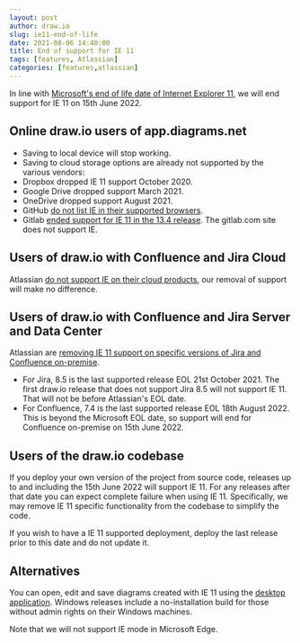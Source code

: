 ```yaml
---
layout: post
author: draw.io
slug: ie11-end-of-life
date: 2021-08-06 14:40:00
title: End of support for IE 11
tags: [features, Atlassian]
categories: [features,atlassian]
---
```


In line with [Microsoft's end of life date of Internet Explorer 11](https://blogs.windows.com/windowsexperience/2022/06/15/internet-explorer-11-has-retired-and-is-officially-out-of-support-what-you-need-to-know/), we will end support for IE 11 on 15th June 2022.

## Online draw.io users of app.diagrams.net

* Saving to local device will stop working.
* Saving to cloud storage options are already not supported by the various vendors:
* Dropbox dropped IE 11 support October 2020.
* Google Drive dropped support March 2021.
* OneDrive dropped support August 2021.
* GitHub [do not list IE in their supported browsers](https://docs.github.com/en/get-started/using-github/supported-browsers).
* Gitlab [ended support for IE 11 in the 13.4 release](https://gitlab.com/gitlab-org/gitlab/-/issues/197987). The gitlab.com site does not support IE.

## Users of draw.io with Confluence and Jira Cloud

Atlassian [do not support IE on their cloud products](https://blog.developer.atlassian.com/retiring-ie11-support-for-atlassian-cloud-server-and-data-center-products/), our removal of support will make no difference.

## Users of draw.io with Confluence and Jira Server and Data Center

Atlassian are [removing IE 11 support on specific versions of Jira and Confluence on-premise](https://community.developer.atlassian.com/t/retiring-ie11-support-for-atlassian-cloud-server-and-data-center-products/32118).

* For Jira, 8.5 is the last supported release EOL 21st October 2021. The first draw.io release that does not support Jira 8.5 will not support IE 11. That will not be before Atlassian's EOL date.
* For Confluence, 7.4 is the last supported release EOL 18th August 2022. This is beyond the Microsoft EOL date, so support will end for Confluence on-premise on 15th June 2022.

## Users of the draw.io codebase

If you deploy your own version of the project from source code, releases up to and including the 15th June 2022 will support IE 11. For any releases after that date you can expect complete failure when using IE 11. Specifically, we may remove IE 11 specific functionality from the codebase to simplify the code.

If you wish to have a IE 11 supported deployment, deploy the last release prior to this date and do not update it.

## Alternatives

You can open, edit and save diagrams created with IE 11 using the [desktop application](https://get.diagrams.net). Windows releases include a no-installation build for those without admin rights on their Windows machines.

Note that we will not support IE mode in Microsoft Edge.